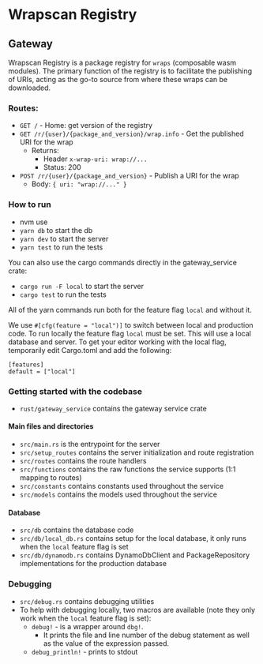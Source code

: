 # Wrapscan Registry

## Gateway

Wrapscan Registry is a package registry for `wraps` (composable wasm modules).
The primary function of the registry is to facilitate the publishing of URIs, acting as the go-to source from where these wraps can be downloaded.

### Routes: 
- `GET /` - Home: get version of the registry
- `GET /r/{user}/{package_and_version}/wrap.info` - Get the published URI for the wrap
  - Returns: 
    - Header `x-wrap-uri: wrap://...`
    - Status: 200
- `POST /r/{user}/{package_and_version}` - Publish a URI for the wrap
  - Body: `{ uri: "wrap://..." }`

### How to run
- nvm use
- `yarn db` to start the db
- `yarn dev` to start the server
- `yarn test` to run the tests

You can also use the cargo commands directly in the gateway_service crate:
- `cargo run -F local` to start the server
- `cargo test` to run the tests

All of the yarn commands run both for the feature flag `local` and without it.

We use `#[cfg(feature = "local")]` to switch between local and production code.
To run locally the feature flag `local` must be set. This will use a local database and server.
To get your editor working with the local flag, temporarily edit Cargo.toml and add the following:
```
[features]
default = ["local"]
```

### Getting started with the codebase

- `rust/gateway_service` contains the gateway service crate

#### Main files and directories
- `src/main.rs` is the entrypoint for the server
- `src/setup_routes` contains the server initialization and route registration
- `src/routes` contains the route handlers
- `src/functions` contains the raw functions the service supports (1:1 mapping to routes)
- `src/constants` contains constants used throughout the service
- `src/models` contains the models used throughout the service

#### Database
- `src/db` contains the database code
- `src/db/local_db.rs` contains setup for the local database, it only runs when the `local` feature flag is set
- `src/db/dynamodb.rs` contains DynamoDbClient and PackageRepository implementations for the production database

### Debugging
- `src/debug.rs` contains debugging utilities
- To help with debugging locally, two macros are available (note they only work when the `local` feature flag is set):
  - `debug!` - is a wrapper around `dbg!`.
    - It prints the file and line number of the debug statement as well as the value of the expression passed.
  - `debug_println!` - prints to stdout
